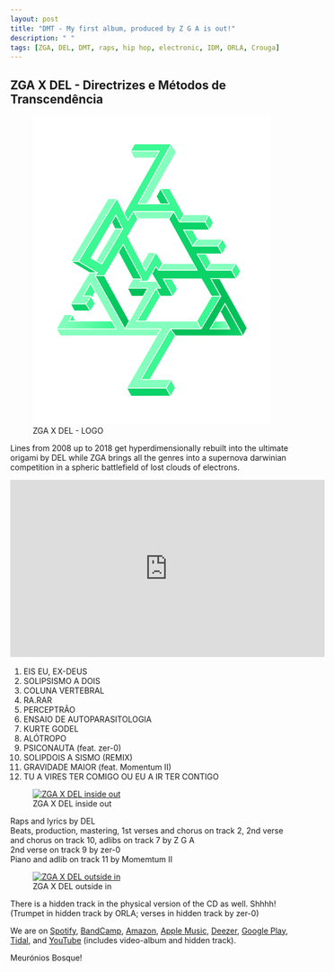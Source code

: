 ```yaml
---
layout: post
title: "DMT - My first album, produced by Z G A is out!"
description: " "
tags: [ZGA, DEL, DMT, raps, hip hop, electronic, IDM, ORLA, Crouga]
---
```



<h2>ZGA X DEL - Directrizes e Métodos de Transcendência</h2>

<figure>
	<a href="https://levelmusic.lnk.to/9W7k6F" target="_blank"><img src="/images/LOGO_FULL_SHADOWED.png" alt="L O G O"></a>
	<figcaption>ZGA X DEL - LOGO</figcaption>
</figure>

Lines from 2008 up to 2018 get hyperdimensionally rebuilt into the ultimate origami by DEL while ZGA brings all the genres into a supernova darwinian competition in a spheric battlefield of lost clouds of electrons.

<iframe width="560" height="315" src="https://www.youtube.com/embed/videoseries?list=PLvqQBw_IW0MaXXVdYnthwLEuq2Goi1_7H" frameborder="0" allowfullscreen></iframe>

1. EIS EU, EX-DEUS 
2. SOLIPSISMO A DOIS 
3. COLUNA VERTEBRAL  
4. RA.RAR
5. PERCEPTRÃO  
6. ENSAIO DE AUTOPARASITOLOGIA
7. KURTE GODEL
8. ALÓTROPO
9. PSICONAUTA (feat. zer-0)
10. SOLIPDOIS A SISMO (REMIX)
11. GRAVIDADE MAIOR (feat. Momentum II)
12. TU A VIRES TER COMIGO OU EU A IR TER CONTIGO

<figure>
	<a href="/images/ZGAXDEL-DMT-INSIDE_CD.png" target="_blank"><img src="/images/ZGAXDEL-DMT-INSIDE_CD.png" alt="ZGA X DEL inside out"></a>
	<figcaption>ZGA X DEL inside out</figcaption>
</figure>

Raps and lyrics by DEL<br/>
Beats, production, mastering, 1st verses and chorus on track 2, 2nd verse and chorus on track 10, adlibs on track 7 by Z G A<br/>
2nd verse on track 9 by zer-0<br/>
Piano and adlib on track 11 by Momemtum II 


<figure>
	<a href="/images/ZGAXDEL-DMT-OUTSIDE.png" target="_blank"><img src="/images/ZGAXDEL-DMT-OUTSIDE.png" alt="ZGA X DEL outside in"></a>
	<figcaption>ZGA X DEL outside in</figcaption>
</figure>

There is a hidden track in the physical version of the CD as well. Shhhh!<br/>
(Trumpet in hidden track by ORLA; verses in hidden track by zer-0)

We are on <a href="https://open.spotify.com/album/3Law6Vfe908WydThe3gzyB" target="_blank">Spotify</a>, <a href="https://z-g-a.bandcamp.com/album/directrizes-e-m-todos-de-transcend-ncia" target="_blank">BandCamp</a>, <a href="https://www.amazon.co.uk/Directrizes-e-Mtodos-de-Transcendncia/dp/B07MM6G2ZT?tag=linkfirecom-21&ie=UTF8&linkCode=as2&ascsubtag=4936cb5067062a407f2d9568e27c216f" target="_blank">Amazon</a>, <a href="https://music.apple.com/gb/album/1449188648">Apple Music</a>, <a href="https://www.deezer.com/us/album/83977032" target="_blank">Deezer</a>, <a href="https://play.google.com/store/music/album/ZGAXDEL_Directrizes_e_Métodos_de_Transcendência?id=Bylkica2vpbb6nmkjbf6yepmxa4" target="_blank">Google Play</a>, <a href="https://listen.tidal.com/album/102269555" target="_blank">Tidal</a>, and <a href="https://www.youtube.com/watch?v=6YTrrNNa5M8&list=PLvqQBw_IW0MaXXVdYnthwLEuq2Goi1_7H">YouTube</a> (includes video-album and hidden track).

Meurónios Bosque!